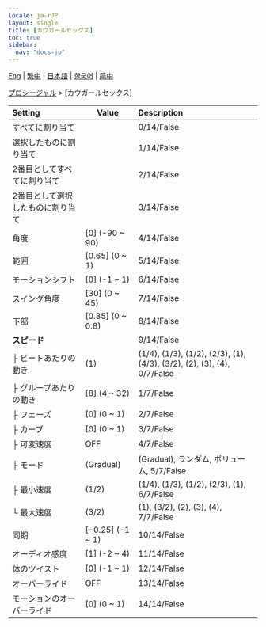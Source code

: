 ```yaml
---
locale: ja-rJP
layout: single
title: [カウガールセックス]
toc: true
sidebar:
  nav: "docs-jp"
---
```

[Eng](/dancexr/menu/2025.4/motion/cowgirl_sex) | [繁中](/tw/dancexr/menu/2025.4/motion/cowgirl_sex) | [日本語](/jp/dancexr/menu/2025.4/motion/cowgirl_sex) | [한국어](/kr/dancexr/menu/2025.4/motion/cowgirl_sex) | [简中](/zh/dancexr/menu/2025.4/motion/cowgirl_sex)

[プロシージャル](../menu#プロシージャル) > [カウガールセックス]



| Setting | Value | Description |
| :--- | --- | :--- |
| すべてに割り当て || 0/14/False
| 選択したものに割り当て || 1/14/False
| 2番目としてすべてに割り当て || 2/14/False
| 2番目として選択したものに割り当て || 3/14/False
| 角度 | [0] (-90 ~ 90) | 4/14/False
| 範囲 | [0.65] (0 ~ 1) | 5/14/False
| モーションシフト | [0] (-1 ~ 1) | 6/14/False
| スイング角度 | [30] (0 ~ 45) | 7/14/False
| 下部 | [0.35] (0 ~ 0.8) | 8/14/False
| **スピード** | | 9/14/False
| ├ ビートあたりの動き | (1) | (1/4), (1/3), (1/2), (2/3), (1), (4/3), (3/2), (2), (3), (4), 0/7/False
| ├ グループあたりの動き | [8] (4 ~ 32) | 1/7/False
| ├ フェーズ | [0] (0 ~ 1) | 2/7/False
| ├ カーブ | [0] (0 ~ 1) | 3/7/False
| ├ 可変速度 | OFF | 4/7/False
| ├ モード | (Gradual) | (Gradual), ランダム, ボリューム, 5/7/False
| ├ 最小速度 | (1/2) | (1/4), (1/3), (1/2), (2/3), (1), 6/7/False
| └ 最大速度 | (3/2) | (1), (3/2), (2), (3), (4), 7/7/False
| 同期 | [-0.25] (-1 ~ 1) | 10/14/False
| オーディオ感度 | [1] (-2 ~ 4) | 11/14/False
| 体のツイスト | [0] (-1 ~ 1) | 12/14/False
| オーバーライド | OFF | 13/14/False
| モーションのオーバーライド | [0] (0 ~ 1) | 14/14/False
